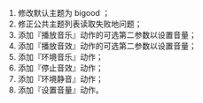 1. 修改默认主题为 bigood ；
2. 修正公共主题列表读取失败地问题；
3. 添加『播放音乐』动作的可选第二参数以设置音量；
4. 添加『播放音效』动作的可选第二参数以设置音量；
5. 添加『环境音乐』动作；
6. 添加『停止音效』动作；
7. 添加『环境静音』动作；
8. 添加『设置音量』动作。
